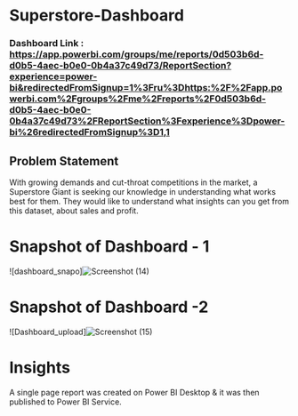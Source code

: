 # Superstore-Dashboard

### Dashboard Link : https://app.powerbi.com/groups/me/reports/0d503b6d-d0b5-4aec-b0e0-0b4a37c49d73/ReportSection?experience=power-bi&redirectedFromSignup=1%3Fru%3Dhttps:%2F%2Fapp.powerbi.com%2Fgroups%2Fme%2Freports%2F0d503b6d-d0b5-4aec-b0e0-0b4a37c49d73%2FReportSection%3Fexperience%3Dpower-bi%26redirectedFromSignup%3D1,1

## Problem Statement

With growing demands and cut-throat competitions in the market, a Superstore Giant is seeking our knowledge in understanding what works best for them. They would like to understand what insights can you get from this dataset, about sales and profit.

# Snapshot of Dashboard - 1 

![dashboard_snapo]![Screenshot (14)](https://github.com/ashubhagwat/Superstore-Data-Analysis---Dashboard/assets/147173907/649abaa9-585a-4798-ac67-79a528a3f3e0)

 
 # Snapshot of Dashboard -2 

 
![Dashboard_upload]![Screenshot (15)](https://github.com/ashubhagwat/Superstore-Data-Analysis---Dashboard/assets/147173907/58d56f73-89f6-4703-ba4e-0e2196ba58f9)

# Insights

A single page report was created on Power BI Desktop & it was then published to Power BI Service.

